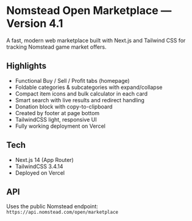 # Nomstead Open Marketplace — Version 4.1

A fast, modern web marketplace built with Next.js and Tailwind CSS for tracking Nomstead game market offers.

## Highlights
- Functional Buy / Sell / Profit tabs (homepage)
- Foldable categories & subcategories with expand/collapse
- Compact item icons and bulk calculator in each card
- Smart search with live results and redirect handling
- Donation block with copy-to-clipboard
- Created by footer at page bottom
- TailwindCSS light, responsive UI
- Fully working deployment on Vercel

## Tech
- Next.js 14 (App Router)
- TailwindCSS 3.4.14
- Deployed on Vercel

## API
Uses the public Nomstead endpoint:
`https://api.nomstead.com/open/marketplace`
